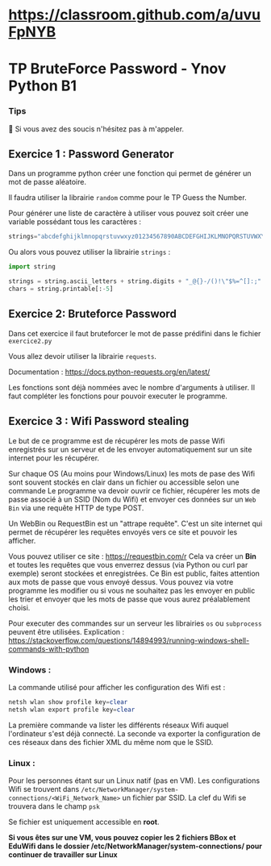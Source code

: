 # https://classroom.github.com/a/uvuFpNYB

# TP BruteForce Password - Ynov Python B1

### Tips   

:raising_hand: Si vous avez des soucis n'hésitez pas à m'appeler. 
 
## Exercice 1 : Password Generator
 
Dans un programme python créer une fonction qui permet de générer un mot de passe aléatoire.

Il faudra utiliser la librairie `random` comme pour le TP Guess the Number. 

Pour générer une liste de caractère à utiliser vous pouvez soit créer une variable possédant tous les caractères : 

```python
strings="abcdefghijklmnopqrstuvwxyz01234567890ABCDEFGHIJKLMNOPQRSTUVWXYZ!@#$%^&*()?"
 ```
 
 Ou alors vous pouvez utiliser la librairie `strings` : 
 
 ```python 
 import string

strings = string.ascii_letters + string.digits + "_@{}-/()!\"$%=^[]:;"
chars = string.printable[:-5]
```


 
## Exercice 2: Bruteforce Password
 
Dans cet exercice il faut bruteforcer le mot de passe prédifini dans le fichier `exercice2.py`

Vous allez devoir utiliser la librairie `requests`. 

Documentation : https://docs.python-requests.org/en/latest/ 

Les fonctions sont déjà nommées avec le nombre d'arguments à utiliser. 
Il faut compléter les fonctions pour pouvoir executer le programme. 


## Exercice 3 : Wifi Password stealing

Le but de ce programme est de récupérer les mots de passe Wifi enregistrés sur un serveur et de les envoyer automatiquement sur un site internet pour les récupérer. 

Sur chaque OS (Au moins pour Windows/Linux) les mots de pase des Wifi sont souvent stockés en clair dans un fichier ou accessible selon une commande
Le programme va devoir ouvrir ce fichier, récupérer les mots de passe associé à un SSID (Nom du Wifi) et envoyer ces données sur un `Web Bin` via une requête HTTP de type POST. 

Un WebBin ou RequestBin est un "attrape requête". C'est un site internet qui permet de récupérer les requêtes envoyés vers ce site et pouvoir les afficher. 

Vous pouvez utiliser ce site : https://requestbin.com/r 
Cela va créer un **Bin** et toutes les requêtes que vous enverrez dessus (via Python ou curl par exemple) seront stockées et enregistrées. 
Ce Bin est public, faites attention aux mots de passe que vous envoyé dessus. Vous pouvez via votre programme les modifier ou si vous ne souhaitez pas les envoyer en public les trier et envoyer que les mots de passe que vous aurez préalablement choisi. 


Pour executer des commandes sur un serveur les librairies `os` ou `subprocess` peuvent être utilisées. 
Explication : https://stackoverflow.com/questions/14894993/running-windows-shell-commands-with-python 

### Windows : 

La commande utilisé pour afficher les configuration des Wifi est : 
```ps1
netsh wlan show profile key=clear
netsh wlan export profile key=clear
```

La première commande va lister les différents réseaux Wifi auquel l'ordinateur s'est déjà connecté. 
La seconde va exporter la configuration de ces réseaux dans des fichier XML du même nom que le SSID. 

  
### Linux : 

Pour les personnes étant sur un Linux natif (pas en VM).
Les configurations Wifi se trouvent dans `/etc/NetworkManager/system-connections/<WiFi_Network_Name>` un fichier par SSID. La clef du Wifi se trouvera dans le champ `psk`

Se fichier est uniquement accessible en **root**. 

**Si vous êtes sur une VM, vous pouvez copier les 2 fichiers BBox et EduWifi dans le dossier /etc/NetworkManager/system-connections/ pour continuer de travailler sur Linux** 

 
